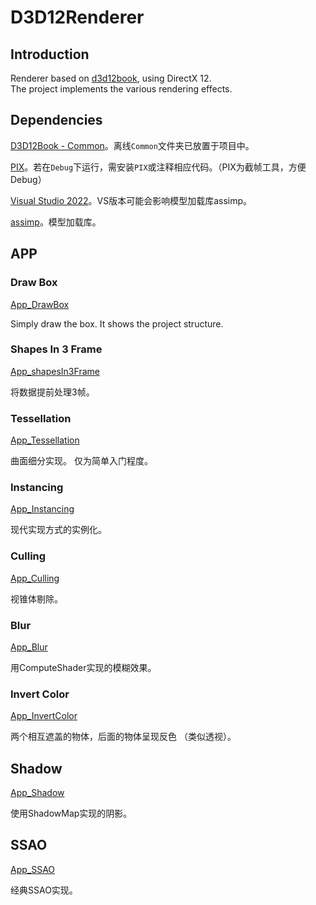 # D3D12Renderer

## Introduction

Renderer based on [d3d12book](https://github.com/d3dcoder/d3d12book), using DirectX 12.  
The project implements the various rendering effects.
  
  
## Dependencies  
  
[D3D12Book - Common](https://github.com/d3dcoder/d3d12book/tree/master/Common)。离线`Common`文件夹已放置于项目中。  
  
[PIX](https://devblogs.microsoft.com/pix/download/)。若在`Debug`下运行，需安装`PIX`或注释相应代码。（PIX为截帧工具，方便Debug）  
  
[Visual Studio 2022](visualstudio.microsoft.com)。VS版本可能会影响模型加载库assimp。

[assimp](https://github.com/assimp/assimp)。模型加载库。
  
  
## APP
### Draw Box  

[App_DrawBox](./App_DrawBox)  
  
Simply draw the box. It shows the project structure.  
  
  
  
### Shapes In 3 Frame  
  
[App_shapesIn3Frame](./App_shapesIn3Frame)  
  
将数据提前处理3帧。
  
  
  
### Tessellation  
  
[App_Tessellation](./App_Tessellation)  
  
曲面细分实现。  仅为简单入门程度。  
  
  
  
### Instancing  
  
[App_Instancing](./App_Instancing)  
  
现代实现方式的实例化。  
  
  
  
### Culling  
  
[App_Culling](./App_Culling)  
  
视锥体剔除。  
  
  
  
### Blur  
  
[App_Blur](./App_Blur)  
  
用ComputeShader实现的模糊效果。  
  
  
  
### Invert Color  
  
[App_InvertColor](./App_InvertColor)  
  
两个相互遮盖的物体，后面的物体呈现反色 （类似透视）。  
  
  
  
## Shadow  
  
[App_Shadow](./App_Shadow)  
  
使用ShadowMap实现的阴影。  
  
  
  
## SSAO  
  
[App_SSAO](./App_SSAO)  
  
经典SSAO实现。  
